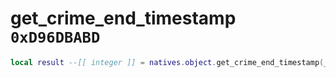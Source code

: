 # get_crime_end_timestamp `0xD96DBABD`

```lua
local result --[[ integer ]] = natives.object.get_crime_end_timestamp(_unk0 --[[ integer ]])
```